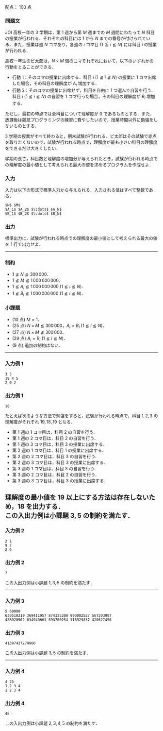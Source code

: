 配点： $100$ 点

### 問題文
JOI 高校一年の $3$ 学期は，第 $1$ 週から第 $M$ 週までの $M$ 週間にわたって $N$ 科目の授業が行われる．それぞれの科目には $1$ から $N$ までの番号が付けられている．また，授業は週 $N$ コマあり，各週の $i$ コマ目 ($1 \leqq i \leqq N$) には科目 $i$ の授業が行われる．

高校一年生のビ太郎は，$N \times M$ 個のコマそれぞれにおいて，以下のいずれかの行動をとることができる．

- 行動 $1$：そのコマの授業に出席する．科目 $i$ ($1 \leqq i \leqq N$) の授業に $1$ コマ出席した場合，その科目の理解度が $A_i$ 増加する．
- 行動 $2$：そのコマの授業に出席せず，科目を自由に $1$ つ選んで自習を行う．科目 $i$ ($1 \leqq i \leqq N$) の自習を $1$ コマ行った場合，その科目の理解度が $B_i$ 増加する．

ただし，最初の時点では全科目について理解度が $0$ であるものとする．また，放課後は競技プログラミングの練習に費やしたいので，授業時間以外に勉強をしないものとする．

$3$ 学期の授業がすべて終わると，期末試験が行われる．ビ太郎はその試験で赤点を取りたくないので，試験が行われる時点で，理解度が最も小さい科目の理解度をできるだけ大きくしたい．

学期の長さ，科目数と理解度の増加分が与えられたとき，試験が行われる時点での理解度の最小値として考えられる最大の値を求めるプログラムを作成せよ．

### 入力
入力は以下の形式で標準入力から与えられる．入力される値はすべて整数である．

~~~
$N$ $M$
$A_1$ $A_2$ $\cdots$ $A_N$
$B_1$ $B_2$ $\cdots$ $B_N$
~~~

### 出力
標準出力に，試験が行われる時点での理解度の最小値として考えられる最大の値を $1$ 行で出力せよ．

---

### 制約
- $1 \leqq N \leqq 300\,000$．
- $1 \leqq M \leqq 1\,000\,000\,000$．
- $1 \leqq A_i \leqq 1\,000\,000\,000$ ($1 \leqq i \leqq N$)．
- $1 \leqq B_i \leqq 1\,000\,000\,000$ ($1 \leqq i \leqq N$)．

### 小課題
- ($10$ 点) $M = 1$．
- ($25$ 点) $N \times M \leqq 300\,000$，$A_i = B_i$ ($1 \leqq i \leqq N$)．
- ($27$ 点) $N \times M \leqq 300\,000$．
- ($29$ 点) $A_i = B_i$ ($1 \leqq i \leqq N$)．
- ($9$ 点) 追加の制約はない．

---

### 入力例 1
~~~
3 3
19 4 5
2 6 2
~~~

### 出力例 1
~~~
18
~~~

たとえば次のような方法で勉強をすると，試験が行われる時点で，科目 $1, 2, 3$ の理解度がそれぞれ $19, 18, 19$ となる．

- 第 $1$ 週の $1$ コマ目は，科目 $2$ の自習を行う．
- 第 $1$ 週の $2$ コマ目は，科目 $2$ の自習を行う．
- 第 $1$ 週の $3$ コマ目は，科目 $3$ の授業に出席する．
- 第 $2$ 週の $1$ コマ目は，科目 $1$ の授業に出席する．
- 第 $2$ 週の $2$ コマ目は，科目 $3$ の自習を行う．
- 第 $2$ 週の $3$ コマ目は，科目 $3$ の授業に出席する．
- 第 $3$ 週の $1$ コマ目は，科目 $3$ の自習を行う．
- 第 $3$ 週の $2$ コマ目は，科目 $2$ の自習を行う．
- 第 $3$ 週の $3$ コマ目は，科目 $3$ の授業に出席する．

理解度の最小値を $19$ 以上にする方法は存在しないため，$18$ を出力する．  
この入出力例は小課題 $3, 5$ の制約を満たす．
---

### 入力例 2
~~~
2 1
9 7
2 6
~~~

### 出力例 2
~~~
7
~~~

この入出力例は小課題 $1, 3, 5$ の制約を満たす．

---

### 入力例 3
~~~
5 60000
630510219 369411957 874325200 990002527 567203997
438920902 634940661 593780254 315929832 420627496
~~~

### 出力例 3
~~~
41397427274960
~~~

この入出力例は小課題 $3, 5$ の制約を満たす．

---

### 入力例 4
~~~
4 25
1 2 3 4
1 2 3 4
~~~

### 出力例 4
~~~
48
~~~

この入出力例は小課題 $2, 3, 4, 5$ の制約を満たす．
